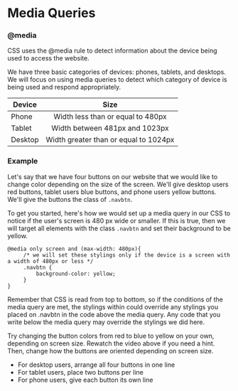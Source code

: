 # Media Queries

### @media

CSS uses the @media rule to detect information about the device being used to access the website. 

We have three basic categories of devices: phones, tablets, and desktops. We will focus on using media queries to detect which category of device is being used and respond appropriately. 

| Device        | Size                                  |
| ------------- |:-------------------------------------:|
| Phone         | Width less than or equal to 480px     |
| Tablet        | Width between 481px and 1023px        |
| Desktop       | Width greater than or equal to 1024px |


### Example

Let's say that we have four buttons on our website that we would like to change color depending on the size of the screen. We'll give desktop users red buttons, tablet users blue buttons, and phone users yellow buttons. We'll give the buttons the class of ```.navbtn```.

To get you started, here's how we would set up a media query in our CSS to notice if the user's screen is 480 px wide or smaller. If this is true, then we will target all elements with the class ```.navbtn``` and set their background to be yellow.

```
@media only screen and (max-width: 480px){
     /* we will set these stylings only if the device is a screen with a width of 480px or less */
     .navbtn {
         background-color: yellow;
     }
}
```


Remember that CSS is read from top to bottom, so if the conditions of the media query are met, the stylings within could override any stylings you placed on .navbtn in the code above the media query. Any code that you write below the media query may override the stylings we did here.

Try changing the button colors from red to blue to yellow on your own, depending on screen size. Rewatch the video above if you need a hint. Then, change how the buttons are oriented depending on screen size.

* For desktop users, arrange all four buttons in one line
* For tablet users, place two buttons per line
* For phone users, give each button its own line